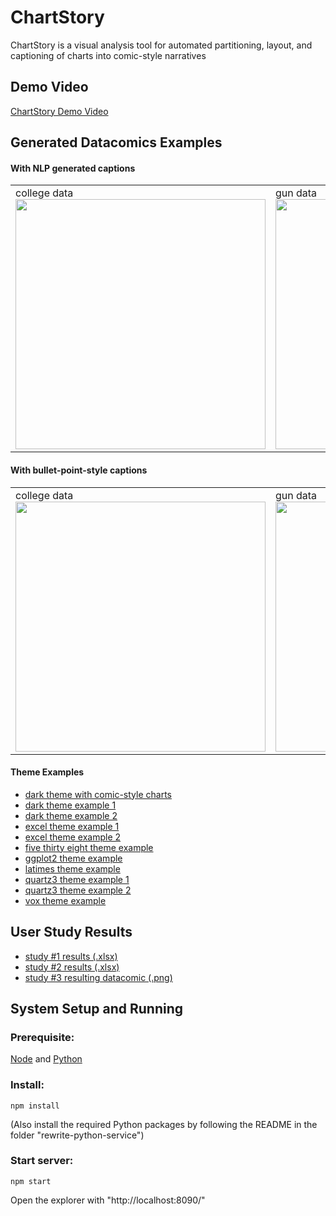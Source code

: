 # ChartStory
ChartStory is a visual analysis tool for automated partitioning, layout, and captioning of charts into comic-style narratives

## Demo Video

[ChartStory Demo Video](https://drive.google.com/file/d/1DN367q7mR4Qi5axezXZZnwIXwWOfQN5C/view?usp=sharing)

## Generated Datacomics Examples

#### With NLP generated captions
 <table>
 <tr>
  <td>
   college data <br/>
   <img src='https://github.com/thomasxu2009/ChartStory/blob/master/generated%20datacomics/college%20NLP.png' height='400px'></img>
  </td>
  <td>
   gun data<br/>
   <img src='https://github.com/thomasxu2009/ChartStory/blob/master/generated%20datacomics/guns%20NLP.png' height='400px'></img>
  </td>
  <td>
   luma data (used in the scenario)<br/>
   <img src='https://github.com/thomasxu2009/ChartStory/blob/master/generated%20datacomics/scenario.png' height='400px'></img>
  </td>
 </tr>
</table>
 
#### With bullet-point-style captions
<table>
 <tr>
  <td>
   college data <br/>
   <img src='https://github.com/thomasxu2009/ChartStory/blob/master/generated%20datacomics/college%20bullets.png' height='400px'></img>
  </td>
  <td>
   gun data<br/>
   <img src='https://github.com/thomasxu2009/ChartStory/blob/master/generated%20datacomics/guns%20bullets.png' height='400px'></img>
  </td>
 </tr>
</table>



#### Theme Examples

 - [dark theme with comic-style charts](https://github.com/thomasxu2009/ChartStory/blob/master/generated%20datacomics/theme%20examples/dark%20comic%20fonts.png)
 - [dark theme example 1](https://github.com/thomasxu2009/ChartStory/blob/master/generated%20datacomics/theme%20examples/dark.png)
 - [dark theme example 2](https://github.com/thomasxu2009/ChartStory/blob/master/generated%20datacomics/theme%20examples/dark2.png)
 - [excel theme example 1](https://github.com/thomasxu2009/ChartStory/blob/master/generated%20datacomics/theme%20examples/excel.png)
 - [excel theme example 2](https://github.com/thomasxu2009/ChartStory/blob/master/generated%20datacomics/theme%20examples/excel-2.png)
 - [five thirty eight theme example](https://github.com/thomasxu2009/ChartStory/blob/master/generated%20datacomics/theme%20examples/five%20thirty%20eight.png)
 - [ggplot2 theme example](https://github.com/thomasxu2009/ChartStory/blob/master/generated%20datacomics/theme%20examples/ggplot2.png)
 - [latimes theme example](https://github.com/thomasxu2009/ChartStory/blob/master/generated%20datacomics/theme%20examples/latimes.png)
 - [quartz3 theme example 1](https://github.com/thomasxu2009/ChartStory/blob/master/generated%20datacomics/theme%20examples/quartz3.png)
 - [quartz3 theme example 2](https://github.com/thomasxu2009/ChartStory/blob/master/generated%20datacomics/theme%20examples/quartz3-2.png)
 - [vox theme example](https://github.com/thomasxu2009/ChartStory/blob/master/generated%20datacomics/theme%20examples/vox.png)

## User Study Results

 - [study #1 results (.xlsx)](https://github.com/thomasxu2009/ChartStory/blob/master/user%20study%20results/study1%20results.xlsx)
 - [study #2 results (.xlsx)](https://github.com/thomasxu2009/ChartStory/blob/master/user%20study%20results/study2%20results.xlsx)
 - [study #3 resulting datacomic (.png)](https://github.com/thomasxu2009/ChartStory/blob/master/user%20study%20results/study3%20datacomic.png)

## System Setup and Running

### Prerequisite:

[Node](https://nodejs.org/) and [Python](https://www.python.org/)

### Install: 

    npm install

(Also install the required Python packages by following the README in the folder "rewrite-python-service")

### Start server: 

    npm start

Open the explorer with "http://localhost:8090/"

